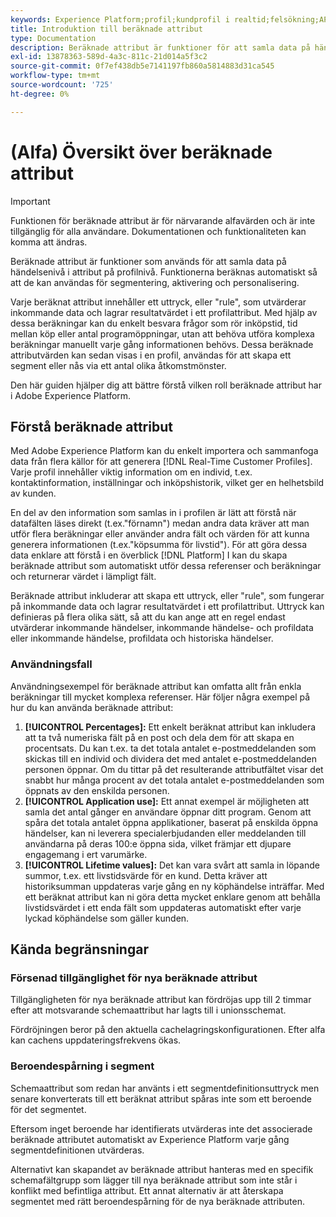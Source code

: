 ```yaml
---
keywords: Experience Platform;profil;kundprofil i realtid;felsökning;API
title: Introduktion till beräknade attribut
type: Documentation
description: Beräknade attribut är funktioner för att samla data på händelsenivå i attribut på profilnivå. Funktionerna beräknas automatiskt så att de kan användas för segmentering, aktivering och personalisering.
exl-id: 13878363-589d-4a3c-811c-21d014a5f3c2
source-git-commit: 0f7ef438db5e7141197fb860a5814883d31ca545
workflow-type: tm+mt
source-wordcount: '725'
ht-degree: 0%

---
```


# (Alfa) Översikt över beräknade attribut

>[!IMPORTANT]
>
>Funktionen för beräknade attribut är för närvarande alfavärden och är inte tillgänglig för alla användare. Dokumentationen och funktionaliteten kan komma att ändras.

Beräknade attribut är funktioner som används för att samla data på händelsenivå i attribut på profilnivå. Funktionerna beräknas automatiskt så att de kan användas för segmentering, aktivering och personalisering.

Varje beräknat attribut innehåller ett uttryck, eller &quot;rule&quot;, som utvärderar inkommande data och lagrar resultatvärdet i ett profilattribut. Med hjälp av dessa beräkningar kan du enkelt besvara frågor som rör inköpstid, tid mellan köp eller antal programöppningar, utan att behöva utföra komplexa beräkningar manuellt varje gång informationen behövs. Dessa beräknade attributvärden kan sedan visas i en profil, användas för att skapa ett segment eller nås via ett antal olika åtkomstmönster.

Den här guiden hjälper dig att bättre förstå vilken roll beräknade attribut har i Adobe Experience Platform.

## Förstå beräknade attribut

Med Adobe Experience Platform kan du enkelt importera och sammanfoga data från flera källor för att generera [!DNL Real-Time Customer Profiles]. Varje profil innehåller viktig information om en individ, t.ex. kontaktinformation, inställningar och inköpshistorik, vilket ger en helhetsbild av kunden.

En del av den information som samlas in i profilen är lätt att förstå när datafälten läses direkt (t.ex.&quot;förnamn&quot;) medan andra data kräver att man utför flera beräkningar eller använder andra fält och värden för att kunna generera informationen (t.ex.&quot;köpsumma för livstid&quot;). För att göra dessa data enklare att förstå i en överblick [!DNL Platform] I kan du skapa beräknade attribut som automatiskt utför dessa referenser och beräkningar och returnerar värdet i lämpligt fält.

Beräknade attribut inkluderar att skapa ett uttryck, eller &quot;rule&quot;, som fungerar på inkommande data och lagrar resultatvärdet i ett profilattribut. Uttryck kan definieras på flera olika sätt, så att du kan ange att en regel endast utvärderar inkommande händelser, inkommande händelse- och profildata eller inkommande händelse, profildata och historiska händelser.

### Användningsfall

Användningsexempel för beräknade attribut kan omfatta allt från enkla beräkningar till mycket komplexa referenser. Här följer några exempel på hur du kan använda beräknade attribut:

1. **[!UICONTROL Percentages]:** Ett enkelt beräknat attribut kan inkludera att ta två numeriska fält på en post och dela dem för att skapa en procentsats. Du kan t.ex. ta det totala antalet e-postmeddelanden som skickas till en individ och dividera det med antalet e-postmeddelanden personen öppnar. Om du tittar på det resulterande attributfältet visar det snabbt hur många procent av det totala antalet e-postmeddelanden som öppnats av den enskilda personen.
1. **[!UICONTROL Application use]:** Ett annat exempel är möjligheten att samla det antal gånger en användare öppnar ditt program. Genom att spåra det totala antalet öppna applikationer, baserat på enskilda öppna händelser, kan ni leverera specialerbjudanden eller meddelanden till användarna på deras 100:e öppna sida, vilket främjar ett djupare engagemang i ert varumärke.
1. **[!UICONTROL Lifetime values]:** Det kan vara svårt att samla in löpande summor, t.ex. ett livstidsvärde för en kund. Detta kräver att historiksumman uppdateras varje gång en ny köphändelse inträffar. Med ett beräknat attribut kan ni göra detta mycket enklare genom att behålla livstidsvärdet i ett enda fält som uppdateras automatiskt efter varje lyckad köphändelse som gäller kunden.

## Kända begränsningar

### Försenad tillgänglighet för nya beräknade attribut

Tillgängligheten för nya beräknade attribut kan fördröjas upp till 2 timmar efter att motsvarande schemaattribut har lagts till i unionsschemat.

Fördröjningen beror på den aktuella cachelagringskonfigurationen. Efter alfa kan cachens uppdateringsfrekvens ökas.

### Beroendespårning i segment

Schemaattribut som redan har använts i ett segmentdefinitionsuttryck men senare konverterats till ett beräknat attribut spåras inte som ett beroende för det segmentet.

Eftersom inget beroende har identifierats utvärderas inte det associerade beräknade attributet automatiskt av Experience Platform varje gång segmentdefinitionen utvärderas.

Alternativt kan skapandet av beräknade attribut hanteras med en specifik schemafältgrupp som lägger till nya beräknade attribut som inte står i konflikt med befintliga attribut. Ett annat alternativ är att återskapa segmentet med rätt beroendespårning för de nya beräknade attributen.
